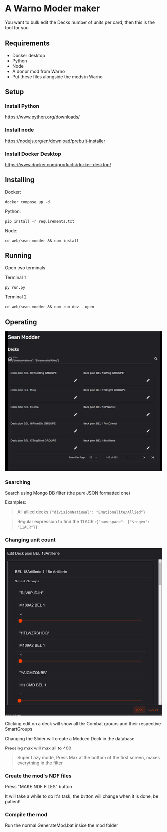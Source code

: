 # A Warno Moder maker

You want to bulk edit the Decks number of units per card, then this is the tool for you

## Requirements

- Docker desktop
- Python
- Node
- A donor mod from Warno
- Put these files alongside the mods in Warno

## Setup

### Install Python
https://www.python.org/downloads/

### Install node
https://nodejs.org/en/download/prebuilt-installer


### Install Docker Desktop
https://www.docker.com/products/docker-desktop/

## Installing

Docker: 

`docker compose up -d`

Python:

`pip install -r requirements.txt`

Node:

`cd web/sean-modder && npm install`

## Running

Open two terminals 

Terminal 1

`py run.py`

Terminal 2

`cd web/sean-modder && npm run dev --open`


## Operating

![alt text](docs/image.png)

### Searching

Search using Mongo DB filter (the pure JSON formatted one)

Examples:

> All allied decks:`{"divisionNational": "ENationalite/Allied"}` 

> Regular expression to find the 11 ACR :`{"namespace": {"$regex": "11ACR"}}` 

### Changing unit count

![alt text](docs/dialog.png)

Clicking edit on a deck will show all the Combat groups and their respective SmartGroups

Changing the Slider will create a Modded Deck in the database

Pressing max will max all to 400

> Super Lazy mode, Press Max at the bottom of the first screen, maxes everything in the filter

### Create the mod's NDF files

Press "MAKE NDF FILES" button

It will take a while to do it's task, the button will change when it is done, be patient!

### Compile the mod

Run the normal GenerateMod.bat inside the mod folder